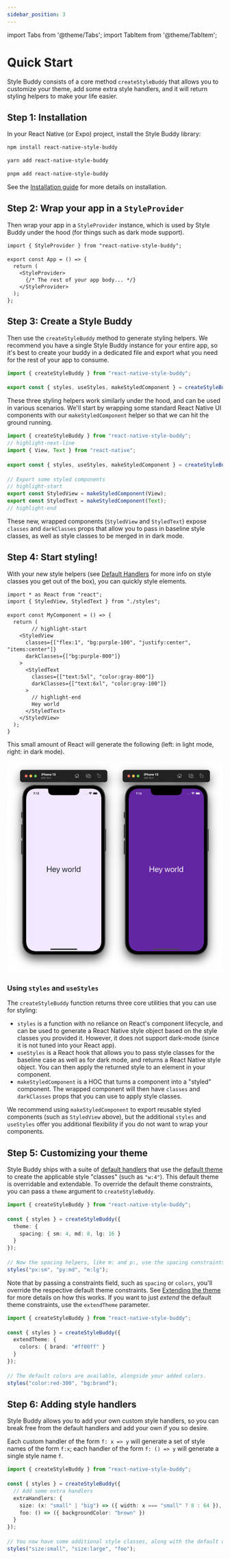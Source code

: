 ```yaml
---
sidebar_position: 3
---
```


import Tabs from '@theme/Tabs';
import TabItem from '@theme/TabItem';

# Quick Start

Style Buddy consists of a core method `createStyleBuddy` that allows you to customize your theme, add some extra style handlers, and it will return styling helpers to make your life easier.

## Step 1: Installation

In your React Native (or Expo) project, install the Style Buddy library:


<Tabs>
<TabItem value="npm" label="NPM">

```sh
npm install react-native-style-buddy
```

</TabItem>
<TabItem value="yarn" label="Yarn">

```sh
yarn add react-native-style-buddy
```

</TabItem>
<TabItem value="pnpm" label="pnpm">

```sh
pnpm add react-native-style-buddy
```

</TabItem>
</Tabs>

See the [Installation guide](./installation.mdx) for more details on installation.

## Step 2: Wrap your app in a `StyleProvider`

Then wrap your app in a `StyleProvider` instance, which is used by Style Buddy under the hood (for things such as dark mode support).

```tsx title="App.tsx"
import { StyleProvider } from "react-native-style-buddy";

export const App = () => {
  return (
    <StyleProvider>
      {/* The rest of your app body... */}
    </StyleProvider>
  );
};
```

## Step 3: Create a Style Buddy

Then use the `createStyleBuddy` method to generate styling helpers. We recommend you have a single Style Buddy instance for your entire app, so it's best to create your buddy in a dedicated file and export what you need for the rest of your app to consume.

```ts title="styles.ts"
import { createStyleBuddy } from "react-native-style-buddy";

export const { styles, useStyles, makeStyledComponent } = createStyleBuddy();
```

These three styling helpers work similarly under the hood, and can be used in various scenarios. We'll start by wrapping some standard React Native UI components with our `makeStyledComponent` helper so that we can hit the ground running.

```ts title="styles.ts"
import { createStyleBuddy } from "react-native-style-buddy";
// highlight-next-line
import { View, Text } from "react-native";

export const { styles, useStyles, makeStyledComponent } = createStyleBuddy();

// Export some styled components
// highlight-start
export const StyledView = makeStyledComponent(View);
export const StyledText = makeStyledComponent(Text);
// highlight-end
```

These new, wrapped components (`StyledView` and `StyledText`) expose `classes` and `darkClasses` props that allow you to pass in baseline style classes, as well as style classes to be merged in in dark mode. 

## Step 4: Start styling!

With your new style helpers (see [Default Handlers](./default-handlers.md) for more info on style classes you get out of the box), you can quickly style elements.

```tsx title="MyComponent.tsx"
import * as React from "react";
import { StyledView, StyledText } from "./styles";

export const MyComponent = () => {
  return (
		// highlight-start
    <StyledView
      classes={["flex:1", "bg:purple-100", "justify:center", "items:center"]}
      darkClasses={["bg:purple-800"]}
    >
      <StyledText
        classes={["text:5xl", "color:gray-800"]}
        darkClasses={["text:6xl", "color:gray-100"]}
      >
        // highlight-end
        Hey world
      </StyledText>
    </StyledView>
  );
}
```

This small amount of React will generate the following (left: in light mode, right: in dark mode).

![Hello world example](./img/hello-world.png)

### Using `styles` and `useStyles`

The `createStyleBuddy` function returns three core utilities that you can use for styling:

- `styles` is a function with no reliance on React's component lifecycle, and can be used to generate a React Native style object based on the style classes you provided it. However, it does not support dark-mode (since it is not tuned into your React app).
- `useStyles` is a React hook that allows you to pass style classes for the baseline case as well as for dark mode, and returns a React Native style object. You can then apply the returned style to an element in your component.
- `makeStyledComponent` is a HOC that turns a component into a "styled" component. The wrapped component will then have `classes` and `darkClasses` props that you can use to apply style classes.

We recommend using `makeStyledComponent` to export reusable styled components (such as `StyledView` above), but the additional `styles` and `useStyles` offer you additional flexibility if you do not want to wrap your components.


## Step 5: Customizing your theme

Style Buddy ships with a suite of [default handlers](./default-handlers.md) that use the [default theme](./default-theme.md) to create the applicable style "classes" (such as `"w:4"`). This default theme is overridable and extendable. To override the default theme constraints, you can pass a `theme` argument to `createStyleBuddy`.

```ts
import { createStyleBuddy } from "react-native-style-buddy";

const { styles } = createStyleBuddy({
  theme: {
    spacing: { sm: 4, md: 8, lg: 16 }
  }
});

// Now the spacing helpers, like m: and p:, use the spacing constraints above.
styles("px:sm", "py:md", "m:lg");
```

Note that by passing a constraints field, such as `spacing` or `colors`, you'll override the respective default theme constraints. See [Extending the theme](./extending-the-theme.md) for more details on how this works. If you want to just _extend_ the default theme constraints, use the `extendTheme` parameter.

```ts
import { createStyleBuddy } from "react-native-style-buddy";

const { styles } = createStyleBuddy({
  extendTheme: {
    colors: { brand: "#ff00ff" }
  }
});

// The default colors are available, alongside your added colors.
styles("color:red-300", "bg:brand");
```

## Step 6: Adding style handlers

Style Buddy allows you to add your own custom style handlers, so you can break free from the default handlers and add your own if you so desire.

Each custom handler of the form `f: x => y` will generate a set of style names of the form `f:x`; each handler of the form `f: () => y` will generate a single style name `f`.

```ts
import { createStyleBuddy } from "react-native-style-buddy";

const { styles } = createStyleBuddy({
  // Add some extra handlers
  extraHandlers: {
    size: (x: "small" | "big") => ({ width: x === "small" ? 8 : 64 }),
    foo: () => ({ backgroundColor: "brown" })
  }
});

// You now have some additional style classes, along with the default ones
styles("size:small", "size:large", "foo");
```
